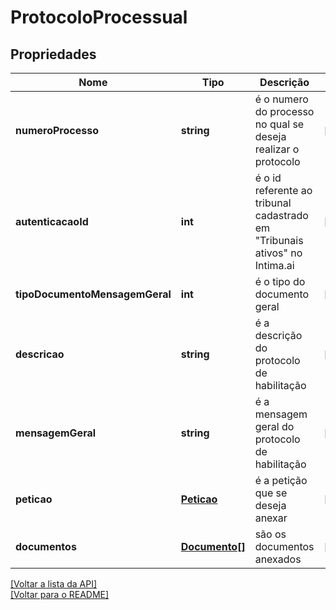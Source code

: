 # ProtocoloProcessual

## Propriedades
Nome | Tipo | Descrição | Notas
------------ | ------------- | ------------- | -------------
**numeroProcesso** | **string** | é o numero do processo no qual se deseja realizar o protocolo | [obrigatório] 
**autenticacaoId** | **int** | é o id referente ao tribunal cadastrado em "Tribunais ativos" no Intima.ai | [obrigatório] 
**tipoDocumentoMensagemGeral** | **int** | é o tipo do documento geral | [obrigatório] 
**descricao** | **string** | é a descrição do protocolo de habilitação | [opcional] 
**mensagemGeral** | **string** | é a mensagem geral do protocolo de habilitação | [opcional] 
**peticao** | [**Peticao**](../protocol/Peticao.md) | é a petição que se deseja anexar | [opcional] 
**documentos** | [**Documento[]**](../Documento.md) | são os documentos anexados | [opcional] 

[[Voltar a lista da API]](../../../README.md#Documentação-para-os-Endpoints-da-API)    
[[Voltar para o README]](../../../README.md#Intima.ai---SDK-PHP)
